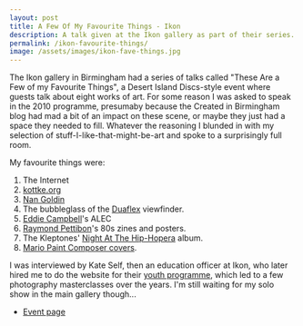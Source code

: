 ```yaml
---
layout: post
title: A Few Of My Favourite Things - Ikon
description: A talk given at the Ikon gallery as part of their series.
permalink: /ikon-favourite-things/
image: /assets/images/ikon-fave-things.jpg
---
```


The Ikon gallery in Birmingham had a series of talks called "These Are a Few of my Favourite Things", a Desert Island Discs-style event where guests talk about eight works of art. For some reason I was asked to speak in the 2010 programme, presumaby because the Created in Birmingham blog had mad a bit of an impact on these scene, or maybe they just had a space they needed to fill. Whatever the reasoning I blunded in with my selection of stuff-I-like-that-might-be-art and spoke to a surprisingly full room. 

My favourite things were:

1) The Internet
2) [kottke.org](http://kottke.org)
3) [Nan Goldin](https://en.wikipedia.org/wiki/Nan_Goldin)
4) The bubbleglass of the [Duaflex](https://flic.kr/p/fuWN5M) viewfinder.
5) [Eddie Campbell](https://en.wikipedia.org/wiki/Eddie_Campbell)'s ALEC
6) [Raymond Pettibon](http://www.artnet.com/artists/raymond-pettibon/)'s 80s zines and posters.
7) The Kleptones' [Night At The Hip-Hopera](https://kleptones.com/pages/downloads_hiphopera.html) album.
8) [Mario Paint Composer covers](https://geekandsundry.com/our-favorite-song-classics-covered-by-mario-paint-composer/).

I was interviewed by Kate Self, then an education officer at Ikon, who later hired me to do the website for their [youth programme](https://www.ikon-gallery.org/event/ikon-youth-programme-2/), which led to a few photography masterclasses over the years. I'm still waiting for my solo show in the main gallery though...

- [Event page](https://www.ikon-gallery.org/event/these-are-a-few-of-my-favourite-things-22/)

